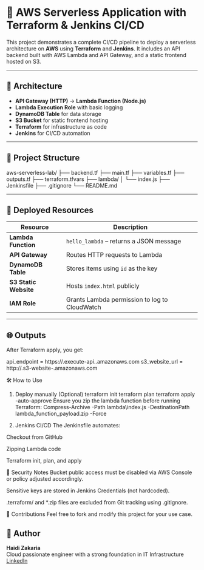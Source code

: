 # 🚀 AWS Serverless Application with Terraform & Jenkins CI/CD

This project demonstrates a complete CI/CD pipeline to deploy a serverless architecture on **AWS** using **Terraform** and **Jenkins**. It includes an API backend built with AWS Lambda and API Gateway, and a static frontend hosted on S3.

---

## 🧱 Architecture

- **API Gateway (HTTP)** → **Lambda Function (Node.js)**
- **Lambda Execution Role** with basic logging
- **DynamoDB Table** for data storage
- **S3 Bucket** for static frontend hosting
- **Terraform** for infrastructure as code
- **Jenkins** for CI/CD automation

---

## 📁 Project Structure

aws-serverless-lab/
├── backend.tf
├── main.tf
├── variables.tf
├── outputs.tf
├── terraform.tfvars
├── lambda/
│ └── index.js
├── Jenkinsfile
├── .gitignore
└── README.md

---

## 🚀 Deployed Resources

| Resource | Description |
|----------|-------------|
| **Lambda Function** | `hello_lambda` – returns a JSON message |
| **API Gateway** | Routes HTTP requests to Lambda |
| **DynamoDB Table** | Stores items using `id` as the key |
| **S3 Static Website** | Hosts `index.html` publicly |
| **IAM Role** | Grants Lambda permission to log to CloudWatch |

---

## 🌐 Outputs

After Terraform apply, you get:

api_endpoint       = https://<your-api-id>.execute-api.<region>.amazonaws.com
s3_website_url     = http://<your-bucket-name>.s3-website-<region>.amazonaws.com

🛠️ How to Use
1. Deploy manually (Optional)
terraform init
terraform plan
terraform apply -auto-approve
Ensure you zip the lambda function before running Terraform:
Compress-Archive -Path lambda\index.js -DestinationPath lambda_function_payload.zip -Force

2. Jenkins CI/CD
The Jenkinsfile automates:

Checkout from GitHub

Zipping Lambda code

Terraform init, plan, and apply

🔐 Security Notes
Bucket public access must be disabled via AWS Console or policy adjusted accordingly.

Sensitive keys are stored in Jenkins Credentials (not hardcoded).

.terraform/ and *.zip files are excluded from Git tracking using .gitignore.

🤝 Contributions
Feel free to fork and modify this project for your use case.

## 👤 Author

**Haidi Zakaria**  
Cloud passionate engineer with a strong foundation in IT Infrastructure  
[LinkedIn](https://www.linkedin.com/in/haidi-zakaria-bb424152)
